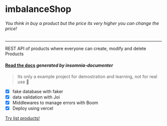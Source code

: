 # imbalanceShop
###### You think in buy a product but the price its very higher you can change the price!

------------


REST API of products where everyone can create, modify and delete Products

#### [Read the docs](https://imbalanceshop.vercel.app/ "Read the docs")  *generated by insomnia-documenter*

> Its only a example project for demostration and learning, not for real use 🙂

- [x] fake database with faker
- [x] data validation with Joi
- [x] Middlewares to manage errors with Boom
- [x] Deploy using vercel

[Try list products!](https://imbalanceshop.vercel.app/api/v1/products "Try list products!") 
